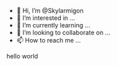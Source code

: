 - 👋 Hi, I’m @Skylarmigon
- 👀 I’m interested in ...
- 🌱 I’m currently learning ...
- 💞️ I’m looking to collaborate on ...
- 📫 How to reach me ...

<!---
Skylarmigon/Skylarmigon is a ✨ special ✨ repository because its `README.md` (this file) appears on your GitHub profile.
You can click the Preview link to take a look at your changes.
---> hello world

